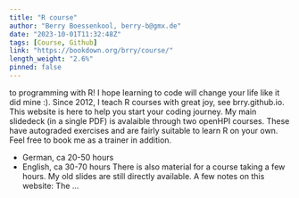 ```yaml
---
title: "R course"
author: "Berry Boessenkool, berry-b@gmx.de"
date: "2023-10-01T11:32:48Z"
tags: [Course, Github]
link: "https://bookdown.org/brry/course/"
length_weight: "2.6%"
pinned: false
---
```


to programming with R!
I hope learning to code will change your life like it did mine :). Since 2012, I teach R courses with great joy, see brry.github.io.
This website is here to help you start your coding journey. My main slidedeck (in a single PDF) is avalaible through two openHPI courses.
These have autograded exercises and are fairly suitable to learn R on your own.
Feel free to book me as a trainer in addition.
- German, ca 20-50 hours
- English, ca 30-70 hours There is also material for a course taking a few hours.
My old slides are still directly available. A few notes on this website:
The ...
